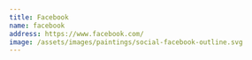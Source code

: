 ```yaml
---
title: Facebook
name: facebook
address: https://www.facebook.com/
image: /assets/images/paintings/social-facebook-outline.svg
---
```

